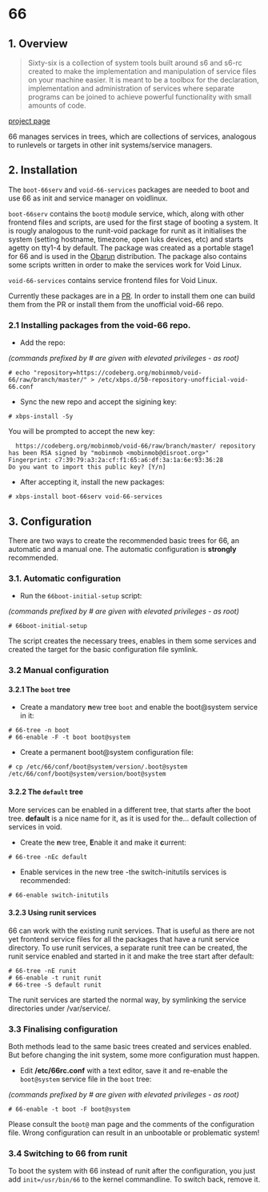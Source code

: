 ﻿# 66

## 1. Overview

> Sixty-six is a collection of system tools built around s6 and s6-rc created to make the implementation and manipulation of service files on your machine easier. It is meant to be a toolbox for the declaration, implementation and administration of services where separate programs can be joined to achieve powerful functionality with small amounts of code.

[project page](https://web.obarun.org/software/66/v0.6.0.0/)

66 manages services in trees, which are collections of services, analogous to runlevels or targets in other init systems/service managers.


## 2. Installation

The `boot-66serv` and `void-66-services` packages are needed to boot and use 66 as init and service manager on voidlinux. 

`boot-66serv` contains the `boot@` module service, which, along with other frontend files and scripts, are used for the first stage of booting a system. It is rougly analogous to the runit-void package for runit as it initialises the system (setting hostname, timezone, open luks devices, etc) and starts agetty on tty1-4 by default. The package was created as a portable stage1 for 66 and is used in the [Obarun](http://obarun.org/) distribution.
The package also contains some scripts written in order to make the services work for Void Linux.

`void-66-services` contains service frontend files for Void Linux.
 
 Currently these packages are in a [PR](https://github.com/void-linux/void-packages/pull/25743). In order to install them one can build them from the PR or install them from the unofficial void-66 repo.

 ### 2.1 Installing packages from the void-66 repo.
 - Add the repo:

_(commands prefixed by # are given with elevated privileges - as root)_
 ```
 # echo "repository=https://codeberg.org/mobinmob/void-66/raw/branch/master/" > /etc/xbps.d/50-repository-unofficial-void-66.conf
 ```
- Sync the new repo and accept the sigining key:
 ```
 # xbps-install -Sy
 ```

You will be prompted to accept the new key:
```
  https://codeberg.org/mobinmob/void-66/raw/branch/master/ repository has been RSA signed by "mobinmob <mobinmob@disroot.org>"
Fingerprint: c7:39:79:a3:2a:cf:f1:65:a6:df:3a:1a:6e:93:36:28
Do you want to import this public key? [Y/n] 
```
- After accepting it, install the new packages:
```
# xbps-install boot-66serv void-66-services
```


## 3. Configuration

There are two ways to create the recommended basic trees for 66, an automatic and a manual one. The automatic configuration is **strongly** recommended.

### 3.1. Automatic configuration

- Run the `66boot-initial-setup` script:

_(commands prefixed by # are given with elevated privileges - as root)_
```
# 66boot-initial-setup
```

The script creates the necessary trees, enables in them some services and created the target for the basic configuration file symlink.


### 3.2 Manual configuration

#### 3.2.1 The `boot` tree

- Create a mandatory **n**ew tree `boot` and enable the boot@system service in it:

```
# 66-tree -n boot  
# 66-enable -F -t boot boot@system
```
- Create a permanent boot@system configuration file:
```
# cp /etc/66/conf/boot@system/version/.boot@system /etc/66/conf/boot@system/version/boot@system
```

#### 3.2.2 The `default` tree
More services can be enabled in a different tree, that starts after the boot tree. **default** is a nice name for it, as it is used for the... default collection of services in void.

- Create the **n**ew tree, **E**nable it and make it **c**urrent:

```
# 66-tree -nEc default
```

- Enable services in the new tree -the switch-initutils services is recommended:
```
# 66-enable switch-initutils
```

#### 3.2.3 Using runit services

66 can work with the existing runit services. That is useful as there are not yet frontend service files for all the packages that have a runit service directory.
To use runit services, a separate runit tree can be created, the runit service enabled and started in it and make the tree start after default:

```
# 66-tree -nE runit
# 66-enable -t runit runit
# 66-tree -S default runit
```

The runit services are started the normal way, by symlinking the service directories under /var/service/.


### 3.3 Finalising configuration

Both methods lead to the same basic trees created and services enabled. But before changing the init system, some more configuration must happen.

- Edit **/etc/66rc.conf** with a text editor, save it and re-enable the `boot@system` service file in the `boot` tree:

_(commands prefixed by # are given with elevated privileges - as root)_

```
# 66-enable -t boot -F boot@system
```

Please consult the `boot@` man page and the comments of the configuration file. Wrong configuration can result in an unbootable or problematic system!

### 3.4 Switching to 66 from runit

To boot the system with 66 instead of runit after the configuration, you just add `init=/usr/bin/66` to the kernel commandline. To switch back, remove it.
